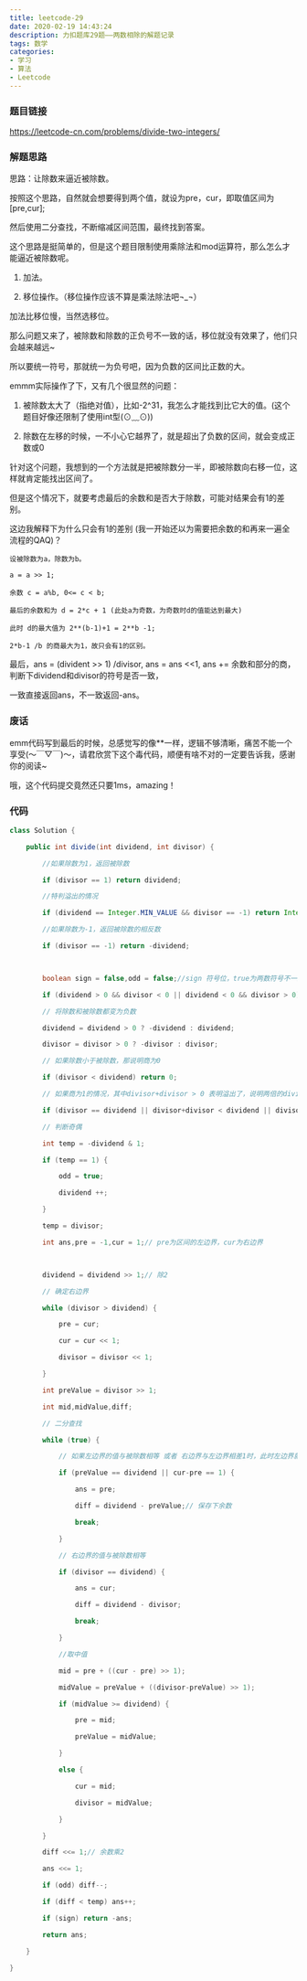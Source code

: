 ```yaml
---
title: leetcode-29
date: 2020-02-19 14:43:24
description: 力扣题库29题——两数相除的解题记录
tags: 数学
categories:
- 学习
- 算法
- Leetcode
---
```

### 题目链接

https://leetcode-cn.com/problems/divide-two-integers/

### 解题思路

思路：让除数来逼近被除数。

按照这个思路，自然就会想要得到两个值，就设为pre，cur，即取值区间为[pre,cur];

然后使用二分查找，不断缩减区间范围，最终找到答案。


这个思路是挺简单的，但是这个题目限制使用乘除法和mod运算符，那么怎么才能逼近被除数呢。

1. 加法。

2. 移位操作。（移位操作应该不算是乘法除法吧¬_¬）

加法比移位慢，当然选移位。


那么问题又来了，被除数和除数的正负号不一致的话，移位就没有效果了，他们只会越来越远~

所以要统一符号，那就统一为负号吧，因为负数的区间比正数的大。



emmm实际操作了下，又有几个很显然的问题：

1. 被除数太大了（指绝对值），比如-2^31，我怎么才能找到比它大的值。(这个题目好像还限制了使用int型(⊙﹏⊙))

2. 除数在左移的时候，一不小心它越界了，就是超出了负数的区间，就会变成正数或0



针对这个问题，我想到的一个方法就是把被除数分一半，即被除数向右移一位，这样就肯定能找出区间了。

但是这个情况下，就要考虑最后的余数和是否大于除数，可能对结果会有1的差别。



这边我解释下为什么只会有1的差别 (我一开始还以为需要把余数的和再来一遍全流程的QAQ)？

```
设被除数为a，除数为b。

a = a >> 1;

余数 c = a%b, 0<= c < b;

最后的余数和为 d = 2*c + 1 (此处a为奇数，为奇数时d的值能达到最大)

此时 d的最大值为 2**(b-1)+1 = 2**b -1;

2*b-1 /b 的商最大为1，故只会有1的区别。
```

最后，ans = (divident >> 1) /divisor,  ans = ans <<1, ans += 余数和部分的商，判断下dividend和divisor的符号是否一致，

一致直接返回ans，不一致返回-ans。



### 废话

emm代码写到最后的时候，总感觉写的像**一样，逻辑不够清晰，痛苦不能一个享受(～￣▽￣)～，请君欣赏下这个毒代码，顺便有啥不对的一定要告诉我，感谢你的阅读~

哦，这个代码提交竟然还只要1ms，amazing！



### 代码



```java
class Solution {

​    public int divide(int dividend, int divisor) {

​        //如果除数为1，返回被除数

​        if (divisor == 1) return dividend;

​        //特判溢出的情况

​        if (dividend == Integer.MIN_VALUE && divisor == -1) return Integer.MAX_VALUE;

​        //如果除数为-1，返回被除数的相反数

​        if (divisor == -1) return -dividend;



​        boolean sign = false,odd = false;//sign 符号位，true为两数符号不一致；odd 奇偶性，true为奇数

​        if (dividend > 0 && divisor < 0 || dividend < 0 && divisor > 0) sign = true;

​        // 将除数和被除数都变为负数

​        dividend = dividend > 0 ? -dividend : dividend;

​        divisor = divisor > 0 ? -divisor : divisor;

​        // 如果除数小于被除数，那说明商为0

​        if (divisor < dividend) return 0;

​        // 如果商为1的情况，其中divisor+divisor > 0 表明溢出了，说明两倍的divisor一定小于-2^31

​        if (divisor == dividend || divisor+divisor < dividend || divisor+divisor > 0) return sign ? -1 : 1;

​        // 判断奇偶

​        int temp = -dividend & 1;

​        if (temp == 1) {

​            odd = true;

​            dividend ++;

​        }

​        temp = divisor;

​        int ans,pre = -1,cur = 1;// pre为区间的左边界，cur为右边界



​        dividend = dividend >> 1;// 除2

​        // 确定右边界

​        while (divisor > dividend) {

​            pre = cur;

​            cur = cur << 1;

​            divisor = divisor << 1;

​        }

​        int preValue = divisor >> 1;

​        int mid,midValue,diff;

​        // 二分查找

​        while (true) {

​            // 如果左边界的值与被除数相等 或者 右边界与左边界相差1时，此时左边界就是结果

​            if (preValue == dividend || cur-pre == 1) {

​                ans = pre;

​                diff = dividend - preValue;// 保存下余数

​                break;

​            }

​            // 右边界的值与被除数相等

​            if (divisor == dividend) {

​                ans = cur;

​                diff = dividend - divisor;

​                break;

​            }

​            //取中值

​            mid = pre + ((cur - pre) >> 1);

​            midValue = preValue + ((divisor-preValue) >> 1);

​            if (midValue >= dividend) {

​                pre = mid;

​                preValue = midValue;

​            }

​            else {

​                cur = mid;

​                divisor = midValue;

​            }

​        }

​        diff <<= 1;// 余数乘2

​        ans <<= 1;

​        if (odd) diff--;

​        if (diff < temp) ans++;

​        if (sign) return -ans;

​        return ans;

​    }

}


```